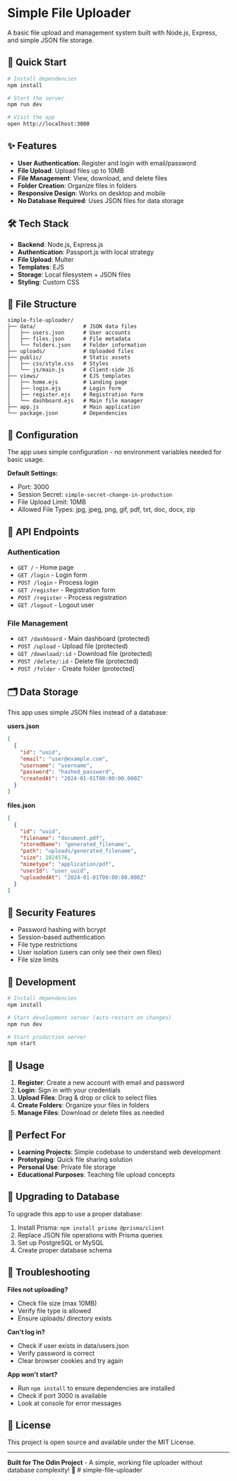 # Simple File Uploader

A basic file upload and management system built with Node.js, Express, and simple JSON file storage.

## 🚀 Quick Start

```bash
# Install dependencies
npm install

# Start the server
npm run dev

# Visit the app
open http://localhost:3000
```

## ✨ Features

- **User Authentication**: Register and login with email/password
- **File Upload**: Upload files up to 10MB
- **File Management**: View, download, and delete files
- **Folder Creation**: Organize files in folders
- **Responsive Design**: Works on desktop and mobile
- **No Database Required**: Uses JSON files for data storage

## 🛠️ Tech Stack

- **Backend**: Node.js, Express.js
- **Authentication**: Passport.js with local strategy
- **File Upload**: Multer
- **Templates**: EJS
- **Storage**: Local filesystem + JSON files
- **Styling**: Custom CSS

## 📁 File Structure

```
simple-file-uploader/
├── data/               # JSON data files
│   ├── users.json      # User accounts
│   ├── files.json      # File metadata
│   └── folders.json    # Folder information
├── uploads/            # Uploaded files
├── public/             # Static assets
│   ├── css/style.css   # Styles
│   └── js/main.js      # Client-side JS
├── views/              # EJS templates
│   ├── home.ejs        # Landing page
│   ├── login.ejs       # Login form
│   ├── register.ejs    # Registration form
│   └── dashboard.ejs   # Main file manager
├── app.js              # Main application
└── package.json        # Dependencies
```

## 🔧 Configuration

The app uses simple configuration - no environment variables needed for basic usage.

**Default Settings:**
- Port: 3000
- Session Secret: `simple-secret-change-in-production`
- File Upload Limit: 10MB
- Allowed File Types: jpg, jpeg, png, gif, pdf, txt, doc, docx, zip

## 📝 API Endpoints

### Authentication
- `GET /` - Home page
- `GET /login` - Login form
- `POST /login` - Process login
- `GET /register` - Registration form
- `POST /register` - Process registration
- `GET /logout` - Logout user

### File Management
- `GET /dashboard` - Main dashboard (protected)
- `POST /upload` - Upload file (protected)
- `GET /download/:id` - Download file (protected)
- `POST /delete/:id` - Delete file (protected)
- `POST /folder` - Create folder (protected)

## 🗂️ Data Storage

This app uses simple JSON files instead of a database:

**users.json**
```json
[
  {
    "id": "uuid",
    "email": "user@example.com",
    "username": "username",
    "password": "hashed_password",
    "createdAt": "2024-01-01T00:00:00.000Z"
  }
]
```

**files.json**
```json
[
  {
    "id": "uuid",
    "filename": "document.pdf",
    "storedName": "generated_filename",
    "path": "uploads/generated_filename",
    "size": 1024576,
    "mimetype": "application/pdf",
    "userId": "user_uuid",
    "uploadedAt": "2024-01-01T00:00:00.000Z"
  }
]
```

## 🔐 Security Features

- Password hashing with bcrypt
- Session-based authentication
- File type restrictions
- User isolation (users can only see their own files)
- File size limits

## 🚀 Development

```bash
# Install dependencies
npm install

# Start development server (auto-restart on changes)
npm run dev

# Start production server
npm start
```

## 📱 Usage

1. **Register**: Create a new account with email and password
2. **Login**: Sign in with your credentials
3. **Upload Files**: Drag & drop or click to select files
4. **Create Folders**: Organize your files in folders
5. **Manage Files**: Download or delete files as needed

## 🎯 Perfect For

- **Learning Projects**: Simple codebase to understand web development
- **Prototyping**: Quick file sharing solution
- **Personal Use**: Private file storage
- **Educational Purposes**: Teaching file upload concepts

## 🔄 Upgrading to Database

To upgrade this app to use a proper database:

1. Install Prisma: `npm install prisma @prisma/client`
2. Replace JSON file operations with Prisma queries
3. Set up PostgreSQL or MySQL
4. Create proper database schema

## 🐛 Troubleshooting

**Files not uploading?**
- Check file size (max 10MB)
- Verify file type is allowed
- Ensure uploads/ directory exists

**Can't log in?**
- Check if user exists in data/users.json
- Verify password is correct
- Clear browser cookies and try again

**App won't start?**
- Run `npm install` to ensure dependencies are installed
- Check if port 3000 is available
- Look at console for error messages

## 📄 License

This project is open source and available under the MIT License.

---

**Built for The Odin Project** - A simple, working file uploader without database complexity! 🎉
#   s i m p l e - f i l e - u p l o a d e r  
 